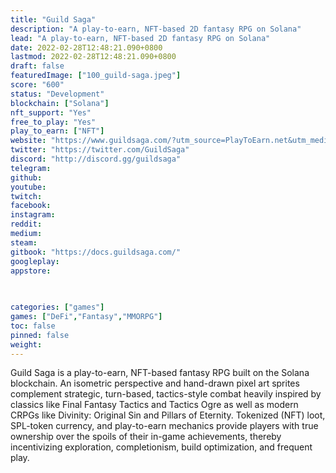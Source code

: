```yaml
---
title: "Guild Saga"
description: "A play-to-earn, NFT-based 2D fantasy RPG on Solana"
lead: "A play-to-earn, NFT-based 2D fantasy RPG on Solana"
date: 2022-02-28T12:48:21.090+0800
lastmod: 2022-02-28T12:48:21.090+0800
draft: false
featuredImage: ["100_guild-saga.jpeg"]
score: "600"
status: "Development"
blockchain: ["Solana"]
nft_support: "Yes"
free_to_play: "Yes"
play_to_earn: ["NFT"]
website: "https://www.guildsaga.com/?utm_source=PlayToEarn.net&utm_medium=organic&utm_campaign=gamepage"
twitter: "https://twitter.com/GuildSaga"
discord: "http://discord.gg/guildsaga"
telegram: 
github: 
youtube: 
twitch: 
facebook: 
instagram: 
reddit: 
medium: 
steam: 
gitbook: "https://docs.guildsaga.com/"
googleplay: 
appstore: 

  
    
categories: ["games"]
games: ["DeFi","Fantasy","MMORPG"]
toc: false
pinned: false
weight: 
---
```

Guild Saga is a play-to-earn, NFT-based fantasy RPG built on the Solana blockchain. An isometric perspective and hand-drawn pixel art sprites complement strategic, turn-based, tactics-style combat heavily inspired by classics like Final Fantasy Tactics and Tactics Ogre as well as modern CRPGs like Divinity: Original Sin and Pillars of Eternity. Tokenized (NFT) loot, SPL-token currency, and play-to-earn mechanics provide players with true ownership over the spoils of their in-game achievements, thereby incentivizing exploration, completionism, build optimization, and frequent play.